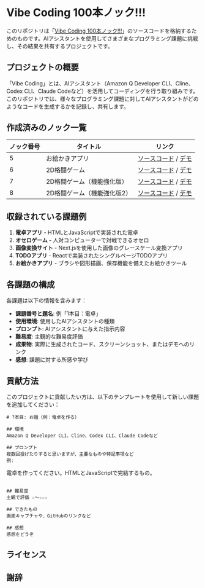 # Vibe Coding 100本ノック!!!

このリポジトリは「[Vibe Coding 100本ノック!!!](https://zenn.dev/moritalous/scraps/d0f5f857058420)」のソースコードを格納するためのものです。AIアシスタントを使用してさまざまなプログラミング課題に挑戦し、その結果を共有するプロジェクトです。

## プロジェクトの概要

「Vibe Coding」とは、AIアシスタント（Amazon Q Developer CLI、Cline、Codex CLI、Claude Codeなど）を活用してコーディングを行う取り組みです。このリポジトリでは、様々なプログラミング課題に対してAIアシスタントがどのようなコードを生成するかを記録し、共有します。

## 作成済みのノック一覧

| ノック番号 | タイトル | リンク |
|------------|---------|-------|
| 5 | お絵かきアプリ | [ソースコード](/5/) / [デモ](https://moritalous.github.io/vibe-coding-100/5/) |
| 6 | 2D格闘ゲーム | [ソースコード](/6/) / [デモ](https://moritalous.github.io/vibe-coding-100/6/) |
| 7 | 2D格闘ゲーム（機能強化版） | [ソースコード](/7/) / [デモ](https://moritalous.github.io/vibe-coding-100/7/) |
| 8 | 2D格闘ゲーム（機能強化版2） | [ソースコード](/8/) / [デモ](https://moritalous.github.io/vibe-coding-100/8/) |

## 収録されている課題例

1. **電卓アプリ** - HTMLとJavaScriptで実装された電卓
2. **オセロゲーム** - 人対コンピューターで対戦できるオセロ
3. **画像変換サイト** - Next.jsを使用した画像のグレースケール変換アプリ
4. **TODOアプリ** - Reactで実装されたシングルページTODOアプリ
5. **お絵かきアプリ** - ブラシや図形描画、保存機能を備えたお絵かきツール

## 各課題の構成

各課題は以下の情報を含みます：

- **課題番号と題名**: 例「1本目：電卓」
- **使用環境**: 使用したAIアシスタントの種類
- **プロンプト**: AIアシスタントに与えた指示内容
- **難易度**: 主観的な難易度評価
- **成果物**: 実際に生成されたコード、スクリーンショット、またはデモへのリンク
- **感想**: 課題に対する所感や学び

## 貢献方法

このプロジェクトに貢献したい方は、以下のテンプレートを使用して新しい課題を追加してください：

```
# ?本目: お題（例：電卓を作る）

## 環境
Amazon Q Developer CLI、Cline、Codex CLI、Claude Codeなど

## プロンプト
複数回投げたりすると思いますが、主要なものや特記事項など
例:
```
電卓を作ってください。HTMLとJavaScriptで完結するもの。
```

## 難易度
主観で評価 ☆〜☆☆☆

## できたもの
画面キャプチャや、GitHubのリンクなど

## 感想
感想をどうぞ
```

## ライセンス

## 謝辞
